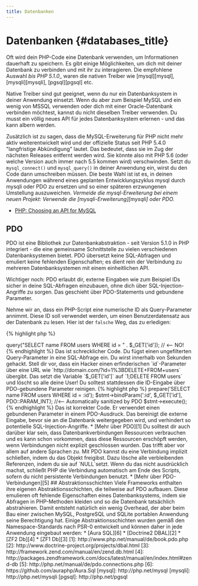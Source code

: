 ```yaml
---
title: Datenbanken
---
```


# Datenbanken {#databases_title}

Oft wird dein PHP-Code eine Datenbank verwenden, um Informationen dauerhaft zu speichern. Es gibt einige Möglichkeiten, um dich mit deiner Datenbank zu verbinden und mit ihr zu interagieren. Die empfohlene Auswahl _bis PHP 5.1.0__ waren die nativen Treiber wie [mysql][mysql], [mysqli][mysqli], [pgsql][pgsql] etc.

Native Treiber sind gut geeignet, wenn du nur ein Datenbanksystem in deiner Anwendung einsetzt. Wenn du aber zum Beispiel MySQL und ein wenig von MSSQL verwenden oder dich mit einer Oracle-Datenbank verbinden möchtest, kannst du nicht dieselben Treiber verwenden. Du musst ein völlig neues API für jedes Datenbanksystem erlernen - und das kann albern werden.

Zusätzlich ist zu sagen, dass die MySQL-Erweiterung für PHP nicht mehr aktiv weiterentwickelt wird und der offizielle Status seit PHP 5.4.0 "langfristige Abkündigung" lautet. Das bedeutet, dass sie im Zug der nächsten Releases entfernt werden wird. Sie könnte also mit PHP 5.6 (oder welche Version auch immer nach 5.5 kommen wird) verschwinden. Setzt du `mysql_connect()` und `mysql_query()` in deiner Anwendung ein, wirst du den Code dann umschreiben müssen. Die beste Wahl ist ist es, in deinen Anwendungen während eines geplanten Entwicklungszyklus mysql durch mysqli oder PDO zu ersetzen und so einer späteren erzwungenen Umstellung auszuweichen. _Vermeide die mysql-Erweiterung bei einem neuen Projekt: Verwende die [mysqli-Erweiterung][mysqli] oder PDO._

* [PHP: Choosing an API for MySQL](http://php.net/manual/de/mysqlinfo.api.choosing.php)

## PDO

PDO ist eine Bibliothek zur Datenbankabstraktion - seit Version 5.1.0 in PHP integriert - die eine gemeinsame Schnittstelle zu vielen verschiedenen Datenbanksystemen bietet. PDO übersetzt keine SQL-Abfragen und emuliert keine fehlenden Eigenschaften; es dient rein der Verbindung zu mehreren Datenbanksystemen mit einem einheitlichen API.

Wichtiger noch: PDO erlaubt dir, externe Eingaben wie zum Beispiel IDs sicher in deine SQL-Abfragen einzubauen, ohne dich über SQL-Injection-Angriffe zu sorgen. Das geschieht über PDO-Statements und gebundene Parameter.

Nehme wir an, dass ein PHP-Script eine numerische ID als Query-Parameter annimmt. Diese ID soll verwendet werden, um einen Benutzerdatensatz aus der Datenbank zu lesen. Hier ist der `falsche` Weg, das zu erledigen:

{% highlight php %}
<?php
$pdo = new PDO('sqlite:users.db');
$pdo->query("SELECT name FROM users WHERE id = " . $_GET['id']); // <-- NO!
{% endhighlight %}

Das ist schrecklicher Code. Du fügst einen ungefilterten Query-Parameter in eine SQL-Abfrage ein. Du wirst innerhalb von Sekunden gehackt. Stell dir vor, dass ein  Hacker einen erfinderischen `id`-Parameter über eine URL wie `http://domain.com/?id=1%3BDELETE+FROM+users` übergibt. Das setzt die Variable `$_GET['id']` auf `1;DELETE FROM users` und löscht so alle deine User! Du solltest stattdessen die ID-Eingabe über PDO-gebundene Parameter reinigen.

{% highlight php %}
<?php
$pdo = new PDO('sqlite:users.db');
$stmt = $pdo->prepare('SELECT name FROM users WHERE id = :id');
$stmt->bindParam(':id', $_GET['id'], PDO::PARAM_INT); //<-- Automatically sanitized by PDO
$stmt->execute();
{% endhighlight %}

Das ist korrekter Code. Er verwendet einen gebundenen Parameter in einem PDO-Ausdruck. Das bereinigt die externe Eingabe, bevor sie an die Datenbank weitergegeben wird, und verhindert so potentielle SQL-Injection-Angriffe.

* [Mehr über PDO][1]

Du solltest dir auch darüber klar sein, dass Datenbankverbindungen Ressourcen verbrauchen und es kann schon vorkommen, dass diese Ressourcen erschöpft werden, wenn Verbindungen nicht explizit geschlossen wurden. Das trifft aber vor allem auf andere Sprachen zu. Mit PDO kannst du eine Verbindung implizit schließen, indem du das Objekt freigibst. Dazu lösche alle verbleibenden Referenzen, indem du sie auf `NULL`setzt. Wenn du das nicht ausdrücklich machst, schließt PHP die Verbindung automatisch am Ende des Scripts, sofern du nicht persistente Verbindungen benutzt.

* [Mehr über PDO-Verbindungen][5]

## Abstraktionsschichten

Viele Frameworks enthalten ihre eigenen Abstraktionsschichten, die teilweise auf PDO aufbauen. Diese emulieren oft fehlende Eigenschaften eines Datenbanksystems, indem sie Abfragen in PHP-Methoden kleiden und so die Datenbank tatsächlich abstrahieren. Damit entsteht natürlich ein wenig Overhead, der aber beim Bau einer zwischen MySQL, PostgreSQL und SQLite portablen Anwendung seine Berechtigung hat.
 
Einige Abstraktionsschichten wurden gemäß den Namespace-Standards nach PSR-0 entwickelt und können daher in jede Anwendung eingebaut werden:

* [Aura SQL][6]
* [Doctrine2 DBAL][2]
* [ZF2 Db][4]
* [ZF1 Db][3]

[1]: http://www.php.net/manual/de/book.pdo.php
[2]: http://www.doctrine-project.org/projects/dbal.html
[3]: http://framework.zend.com/manual/en/zend.db.html
[4]: http://packages.zendframework.com/docs/latest/manual/en/index.html#zend-db
[5]: http://php.net/manual/de/pdo.connections.php
[6]: https://github.com/auraphp/Aura.Sql

[mysql]: http://php.net/mysql
[mysqli]: http://php.net/mysqli
[pgsql]: http://php.net/pgsql
